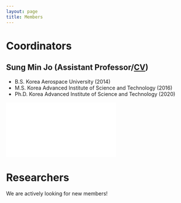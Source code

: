 ```yaml
---
layout: page
title: Members
---
```


# Coordinators
## Sung Min Jo (Assistant Professor/<a href="/assets/CV_07062023.pdf">CV</a>)
  - B.S. Korea Aerospace University (2014)
  - M.S. Korea Advanced Institute of Science and Technology (2016)
  - Ph.D. Korea Advanced Institute of Science and Technology (2020)


<object data="/assets/Research_07062023_1.pdf" type="application/pdf" width="100%" height="850rem" data="/assets/Research_07062023_1.pdf#zoom=0&scrollbar=0&toolbar=0&navpanes=0" id="pdf_content" style="pointer-events: none;" align="middle">
    <embed src="/assets/Research_07062023_1.pdf#zoom=0&scrollbar=0&toolbar=0&navpanes=0" align="middle">
    </embed>
</object>


# Researchers
We are actively looking for new members!
